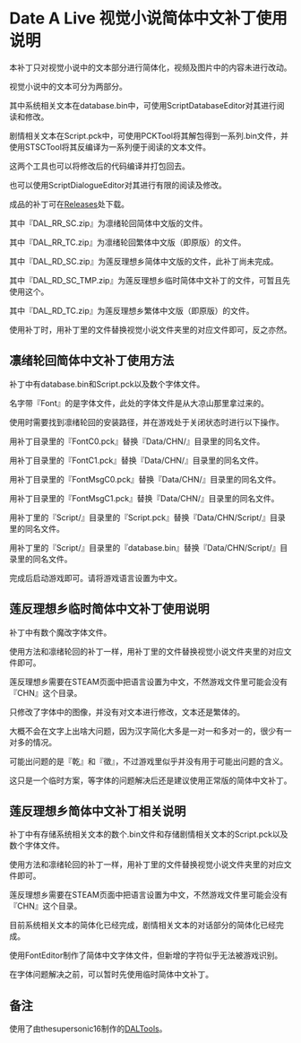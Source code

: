 # Date A Live 视觉小说简体中文补丁使用说明

本补丁只对视觉小说中的文本部分进行简体化，视频及图片中的内容未进行改动。

视觉小说中的文本可分为两部分。

其中系统相关文本在database.bin中，可使用ScriptDatabaseEditor对其进行阅读和修改。

剧情相关文本在Script.pck中，可使用PCKTool将其解包得到一系列.bin文件，并使用STSCTool将其反编译为一系列便于阅读的文本文件。

这两个工具也可以将修改后的代码编译并打包回去。

也可以使用ScriptDialogueEditor对其进行有限的阅读及修改。

成品的补丁可在[Releases](https://github.com/Wanlau/dal_tc2sc/releases)处下载。

其中『DAL_RR_SC.zip』为凛绪轮回简体中文版的文件。

其中『DAL_RR_TC.zip』为凛绪轮回繁体中文版（即原版）的文件。

其中『DAL_RD_SC.zip』为莲反理想乡简体中文版的文件，此补丁尚未完成。

其中『DAL_RD_SC_TMP.zip』为莲反理想乡临时简体中文补丁的文件，可暂且先使用这个。

其中『DAL_RD_TC.zip』为莲反理想乡繁体中文版（即原版）的文件。

使用补丁时，用补丁里的文件替换视觉小说文件夹里的对应文件即可，反之亦然。

## 凛绪轮回简体中文补丁使用方法

补丁中有database.bin和Script.pck以及数个字体文件。

名字带『Font』的是字体文件，此处的字体文件是从大凉山那里拿过来的。

使用时需要找到凛绪轮回的安装路径，并在游戏处于关闭状态时进行以下操作。

用补丁目录里的『FontC0.pck』替换『Data/CHN/』目录里的同名文件。

用补丁目录里的『FontC1.pck』替换『Data/CHN/』目录里的同名文件。

用补丁目录里的『FontMsgC0.pck』替换『Data/CHN/』目录里的同名文件。

用补丁目录里的『FontMsgC1.pck』替换『Data/CHN/』目录里的同名文件。

用补丁里的『Script/』目录里的『Script.pck』替换『Data/CHN/Script/』目录里的同名文件。

用补丁里的『Script/』目录里的『database.bin』替换『Data/CHN/Script/』目录里的同名文件。

完成后启动游戏即可。请将游戏语言设置为中文。

## 莲反理想乡临时简体中文补丁使用说明

补丁中有数个魔改字体文件。

使用方法和凛绪轮回的补丁一样，用补丁里的文件替换视觉小说文件夹里的对应文件即可。

莲反理想乡需要在STEAM页面中把语言设置为中文，不然游戏文件里可能会没有『CHN』这个目录。

只修改了字体中的图像，并没有对文本进行修改，文本还是繁体的。

大概不会在文字上出啥大问题，因为汉字简化大多是一对一和多对一的，很少有一对多的情况。

可能出问题的是『乾』和『徵』，不过游戏里似乎并没有用于可能出问题的含义。

这只是一个临时方案，等字体的问题解决后还是建议使用正常版的简体中文补丁。

## 莲反理想乡简体中文补丁相关说明

补丁中有存储系统相关文本的数个.bin文件和存储剧情相关文本的Script.pck以及数个字体文件。

使用方法和凛绪轮回的补丁一样，用补丁里的文件替换视觉小说文件夹里的对应文件即可。

莲反理想乡需要在STEAM页面中把语言设置为中文，不然游戏文件里可能会没有『CHN』这个目录。

目前系统相关文本的简体化已经完成，剧情相关文本的对话部分的简体化已经完成。

使用FontEditor制作了简体中文字体文件，但新增的字符似乎无法被游戏识别。

在字体问题解决之前，可以暂时先使用临时简体中文补丁。

## 备注

使用了由thesupersonic16制作的[DALTools](https://github.com/thesupersonic16/DALTools)。